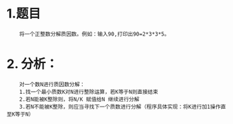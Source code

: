 # 1.题目
        将一个正整数分解质因数。例如：输入90,打印出90=2*3*3*5。
# 2. 分析：
        对一个数N进行质因数分解：
        1.找一个最小质数K对N进行整除运算，若K等于N则直接结束
        2.若N能被K整除则，将N/K 赋值给N 继续进行分解
        3.若N不能被K整除，则应当寻找下一个质数进行分解（程序具体实现：将K进行加1操作直至K等于N）
   